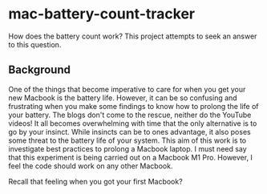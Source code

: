 # mac-battery-count-tracker
How does the battery count work? This project attempts to seek an answer to this question.

## Background
One of the things that become imperative to care for when you get your new Macbook is the battery life. However, it can be so confusing and frustrating when you make some findings to know how to prolong the life of your battery. The blogs don't come to the rescue, neither do the YouTube videos! It all becomes overwhelming with time that the only alternative is to go by your insinct. While insincts can be to ones advantage, it also poses some threat to the battery life of your system.
This aim of this work is to investigate best practices to prolong a Macbook laptop.
I must need say that this experiment is being carried out on a Macbook M1 Pro. However, I feel the code should work on any other Macbook.

Recall that feeling when you got your first Macbook? 

